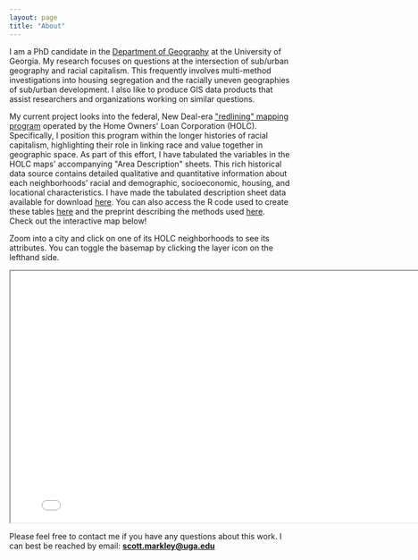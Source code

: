```yaml
---
layout: page
title: "About"
---
```


I am a PhD candidate in the [Department of Geography](https://geography.uga.edu/) at the University of Georgia. My research focuses on questions at the intersection of sub/urban geography and racial capitalism. This frequently involves multi-method investigations into housing segregation and the racially uneven geographies of sub/urban development. I also like to produce GIS data products that assist researchers and organizations working on similar questions.

My current project looks into the federal, New Deal-era ["redlining" mapping program](https://dsl.richmond.edu/panorama/redlining/#loc=4/40.886/-105.499&text=intro) operated by the Home Owners' Loan Corporation (HOLC). Specifically, I position this program within the longer histories of racial capitalism, highlighting their role in linking race and value together in geographic space. As part of this effort, I have tabulated the variables in the HOLC maps' accompanying "Area Description" sheets. This rich historical data source contains detailed qualitative and quantitative information about each neighborhoods' racial and demographic, socioeconomic, housing, and locational characteristics. I have made the tabulated description sheet data available for download [here](https://osf.io/qytj8/). You can also access the R code used to create these tables [here](https://github.com/snmarkley1/HOLC_ADS) and the preprint describing the methods used [here](https://osf.io/preprints/socarxiv/dktah/). Check out the interactive map below!

Zoom into a city and click on one of its HOLC neighborhoods to see its attributes. You can toggle the basemap by clicking the layer icon on the lefthand side.

<iframe
    width="800"
    height="450"
    src="/holc_map.html" >
</iframe>

Please feel free to contact me if you have any questions about this work. I can best be reached by email: **scott.markley@uga.edu**
